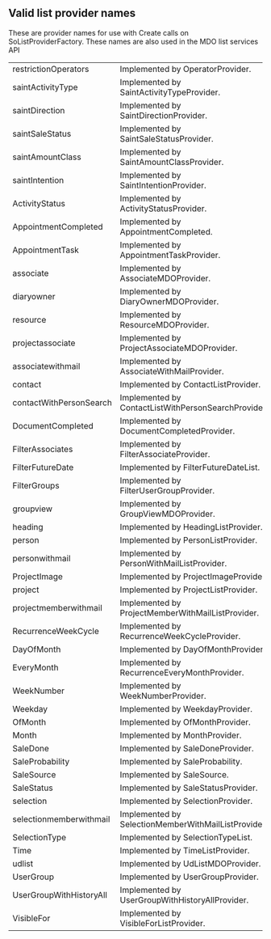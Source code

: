 <properties date="2016-05-11"
/>

Valid list provider names
-------------------------

These are provider names for use with Create calls on SoListProviderFactory. These names are also used in the MDO list services API

|                         |                                                     |
|-------------------------|-----------------------------------------------------|
| restrictionOperators    | Implemented by OperatorProvider.                    |
| saintActivityType       | Implemented by SaintActivityTypeProvider.           |
| saintDirection          | Implemented by SaintDirectionProvider.              |
| saintSaleStatus         | Implemented by SaintSaleStatusProvider.             |
| saintAmountClass        | Implemented by SaintAmountClassProvider.            |
| saintIntention          | Implemented by SaintIntentionProvider.              |
| ActivityStatus          | Implemented by ActivityStatusProvider.              |
| AppointmentCompleted    | Implemented by AppointmentCompleted.                |
| AppointmentTask         | Implemented by AppointmentTaskProvider.             |
| associate               | Implemented by AssociateMDOProvider.                |
| diaryowner              | Implemented by DiaryOwnerMDOProvider.               |
| resource                | Implemented by ResourceMDOProvider.                 |
| projectassociate        | Implemented by ProjectAssociateMDOProvider.         |
| associatewithmail       | Implemented by AssociateWithMailProvider.           |
| contact                 | Implemented by ContactListProvider.                 |
| contactWithPersonSearch | Implemented by ContactListWithPersonSearchProvider. |
| DocumentCompleted       | Implemented by DocumentCompletedProvider.           |
| FilterAssociates        | Implemented by FilterAssociateProvider.             |
| FilterFutureDate        | Implemented by FilterFutureDateList.                |
| FilterGroups            | Implemented by FilterUserGroupProvider.             |
| groupview               | Implemented by GroupViewMDOProvider.                |
| heading                 | Implemented by HeadingListProvider.                 |
| person                  | Implemented by PersonListProvider.                  |
| personwithmail          | Implemented by PersonWithMailListProvider.          |
| ProjectImage            | Implemented by ProjectImageProvider.                |
| project                 | Implemented by ProjectListProvider.                 |
| projectmemberwithmail   | Implemented by ProjectMemberWithMailListProvider.   |
| RecurrenceWeekCycle     | Implemented by RecurrenceWeekCycleProvider.         |
| DayOfMonth              | Implemented by DayOfMonthProvider.                  |
| EveryMonth              | Implemented by RecurrenceEveryMonthProvider.        |
| WeekNumber              | Implemented by WeekNumberProvider.                  |
| Weekday                 | Implemented by WeekdayProvider.                     |
| OfMonth                 | Implemented by OfMonthProvider.                     |
| Month                   | Implemented by MonthProvider.                       |
| SaleDone                | Implemented by SaleDoneProvider.                    |
| SaleProbability         | Implemented by SaleProbability.                     |
| SaleSource              | Implemented by SaleSource.                          |
| SaleStatus              | Implemented by SaleStatusProvider.                  |
| selection               | Implemented by SelectionProvider.                   |
| selectionmemberwithmail | Implemented by SelectionMemberWithMailListProvider. |
| SelectionType           | Implemented by SelectionTypeList.                   |
| Time                    | Implemented by TimeListProvider.                    |
| udlist                  | Implemented by UdListMDOProvider.                   |
| UserGroup               | Implemented by UserGroupProvider.                   |
| UserGroupWithHistoryAll | Implemented by UserGroupWithHistoryAllProvider.     |
| VisibleFor              | Implemented by VisibleForListProvider.              |
